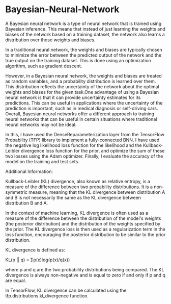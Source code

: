 # Bayesian-Neural-Network


A Bayesian neural network is a type of neural network that is trained using Bayesian inference. This means that instead of just learning the weights and biases of the network based on a training dataset, the network also learns a distribution over those weights and biases.

In a traditional neural network, the weights and biases are typically chosen to minimize the error between the predicted output of the network and the true output on the training dataset. This is done using an optimization algorithm, such as gradient descent.

However, in a Bayesian neural network, the weights and biases are treated as random variables, and a probability distribution is learned over them. This distribution reflects the uncertainty of the network about the optimal weights and biases for the given task.One advantage of using a Bayesian neural network is that it can provide uncertainty estimates for its predictions. This can be useful in applications where the uncertainty of the prediction is important, such as in medical diagnosis or self-driving cars. Overall, Bayesian neural networks offer a different approach to training neural networks that can be useful in certain situations where traditional neural networks may not be ideal.

In this, I have used the DenseReparameterization layer from the TensorFlow Probability (TFP) library to implement a fully-connected BNN. I have used the negative log likelihood loss function for the likelihood and the Kullback-Leibler divergence loss function for the prior, and optimize the sum of these two losses using the Adam optimizer. Finally, I evaluate the accuracy of the model on the training and test sets.

Additional Information:

Kullback-Leibler (KL) divergence, also known as relative entropy, is a measure of the difference between two probability distributions. It is a non-symmetric measure, meaning that the KL divergence between distribution A and B is not necessarily the same as the KL divergence between distribution B and A.

In the context of machine learning, KL divergence is often used as a measure of the difference between the distribution of the model's weights (the posterior distribution) and the distribution of the weights specified by the prior. The KL divergence loss is then used as a regularization term in the loss function, encouraging the posterior distribution to be similar to the prior distribution.

KL divergence is defined as:

KL(p || q) = ∑p(x)log(p(x)/q(x))

where p and q are the two probability distributions being compared. The KL divergence is always non-negative and is equal to zero if and only if p and q are equal.

In TensorFlow, KL divergence can be calculated using the tfp.distributions.kl_divergence function.
